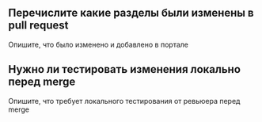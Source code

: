 ## Перечислите какие разделы были изменены в pull request 
Опишите, что было изменено и добавлено в портале

## Нужно ли тестировать изменения локально перед merge 
Опишите, что требует локального тестирования от ревьюера перед merge